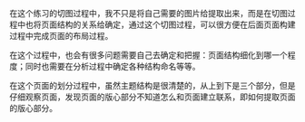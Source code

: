 在这个练习的切图过程中，我不只是将自己需要的图片给提取出来，而是在切图过程中也将页面结构的关系给确定，通过这个切图过程，可以很方便在后面页面构建过程中完成页面的布局过程。

在这个过程中，也会有很多问题需要自己去确定和把握：页面结构细化到哪一个程度；同时也需要在分析过程中确定各种结构命名等等。

在这个页面的划分过程中，虽然主题结构是很清楚的，从上到下是三个部分，但是仔细观察页面，发现页面的版心部分不知道怎么和页面建立联系，即如何提取页面的版心部分。